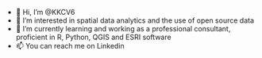 - 👋 Hi, I’m @KKCV6
- 👀 I’m interested in spatial data analytics and the use of open source data
- 🌱 I’m currently learning and working as a professional consultant, proficient in R, Python, QGIS and ESRI software
- 📫 You can reach me on Linkedin

<!---
KKCV6/KKCV6 is a ✨ special ✨ repository because its `README.md` (this file) appears on your GitHub profile.
You can click the Preview link to take a look at your changes.
--->
